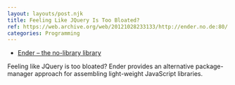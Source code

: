 ```yaml
---
layout: layouts/post.njk
title: Feeling Like JQuery Is Too Bloated?
ref: https://web.archive.org/web/20121028233133/http://ender.no.de:80/
categories: Programming
---
```


 * [Ender – the no-library library](https://web.archive.org/web/20121028233133/http://ender.no.de:80/)

Feeling like JQuery is too bloated?  Ender provides an alternative
package-manager approach for assembling light-weight JavaScript
libraries.

